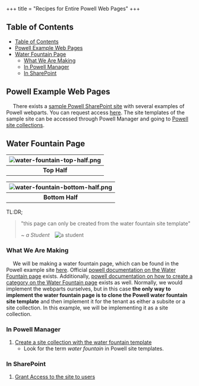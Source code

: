 +++
title = "Recipes for Entire Powell Web Pages"
+++

## Table of Contents
- [Table of Contents](#table-of-contents)
- [Powell Example Web Pages](#powell-example-web-pages)
- [Water Fountain Page](#water-fountain-page)
  - [What We Are Making](#what-we-are-making)
  - [In Powell Manager](#in-powell-manager)
  - [In SharePoint](#in-sharepoint)

## Powell Example Web Pages

&emsp; There exists a [sample Powell SharePoint site](https://pow365.sharepoint.com/sites/multilingualconnect/en-US/) with several examples of Powell webparts. You can request access [here](https://support.powell-software.com/hc/en-us/requests/new). The site templates of the sample site can be accessed through Powell Manager and going to [Powell site collections](/actions/common/#powell-intranet-powell-site-collections).

## Water Fountain Page

| ![water-fountain-top-half.png](https://i.postimg.cc/wTwTvy79/water-fountain-top-half.png) |
|:---:|
| **Top Half** |

| ![water-fountain-bottom-half.png](https://i.postimg.cc/BQbfmhnG/water-fountain-bottom-half.png) |
|:---:|
| **Bottom Half** |

TL:DR;
> "this page can only be created from the water fountain site template"
>
> ~ <cite>a Student</cite>&emsp;![a student](https://avatars.githubusercontent.com/u/19988117?s=40&v=4)

### What We Are Making

&emsp; We will be making a water fountain page, which can be found in the Powell example site [here](https://pow365.sharepoint.com/sites/multilingualconnect/en-US/waterfountain). Official [powell documentation on the Water Fountain page](https://support.powell-software.com/hc/en-us/articles/360021195020--standalone-template-Water-Fountain#h_01FTAX98H2Q296M9N631SRYFN7) exists. Additionally, [powell documentation on how to create a category on the Water Fountain page](https://support.powell-software.com/hc/en-us/articles/360021248439#-site-members-create-a-category-on-the-waterfountain-page-0-0) exists as well. Normally, we would implement the webparts ourselves, but in this case **the only way to implement the water fountain page is to clone the Powell water fountain site template** and then implement it for the tenant as either a subsite or a site collection. In this example, we will be implementing it as a site collection.

### In Powell Manager

1. [Create a site collection with the water fountain template](/actions/common/#powell-intranet-create-a-site-collection)
   - Look for the term *water fountain* in Powell site templates.

### In SharePoint

1. [Grant Access to the site to users](/actions/common/#grant-access-or-site-permissions)
